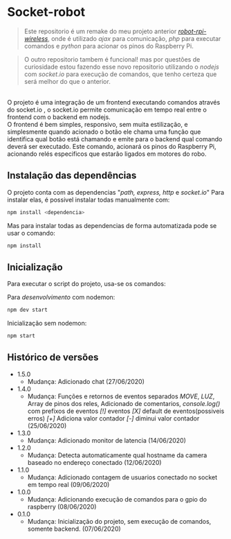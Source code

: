 # Socket-robot
> Este repositorio é um remake do meu projeto anterior [_robot-rpi-wireless_][robot-rpi-wireless], onde é utilizado _ajax_ para comunicação, _php_ para executar comandos e _python_ para acionar os pinos do Raspberry Pi.

> O outro repositorio tambem é funcional! mas por questões de curiosidade estou fazendo esse novo repositorio utilizando o _nodejs_ com _socket.io_ para execução de comandos, que tenho certeza que será melhor do que o anterior.
<br>
O projeto é uma integração de um frontend executando comandos através do socket.io , o socket.io permite comunicação em tempo real entre o frontend com o backend em nodejs.<br>
O frontend é bem simples, responsivo, sem muita estilização, e simplesmente quando acionado o botão ele chama uma função que identifica qual botão está chamando e emite para o backend qual comando deverá ser executado.
Este comando, acionará os pinos do Raspberry Pi, acionando relés especificos que estarão ligados em motores do robo.

## Instalação das dependências

O projeto conta com as dependencias "_path, express, http_ e _socket.io_"
Para instalar elas, é possivel instalar todas manualmente com:
```sh
npm install <dependencia>
```
Mas para instalar todas as dependencias de forma automatizada pode se usar o comando:
```sh
npm install
```

## Inicialização

Para executar o script do projeto, usa-se os comandos:

Para *desenvolvimento* com nodemon:
```sh
npm dev start
```

Inicialização sem nodemon:
```sh
npm start
```

## Histórico de versões
* 1.5.0
    * Mudança: Adicionado chat (27/06/2020)
* 1.4.0
    * Mudança: Funções e retornos de eventos separados _MOVE_, _LUZ_, 
               Array de pinos dos reles,
               Adicionado de comentarios,
               _console.log()_ com prefixos de eventos *[!]* eventos *[X]* default de eventos(possiveis erros) *[+]* Adiciona valor contador *[-]* diminui valor contador (25/06/2020)
* 1.3.0
    * Mudança: Adicionado monitor de latencia (14/06/2020)
* 1.2.0
    * Mudança: Detecta automaticamente qual hostname da camera baseado no endereço conectado (12/06/2020)
* 1.1.0
    * Mudança: Adicionado contagem de usuarios conectado no socket em tempo real (09/06/2020)
* 1.0.0
    * Mudança: Adicionando execução de comandos para o gpio do raspberry (08/06/2020)
* 0.1.0
    * Mudança: Inicialização do projeto, sem execução de comandos, somente backend. (07/06/2020)
    
[robot-rpi-wireless]: https://github.com/dduartee/robot-rpi-wireless
